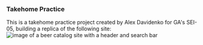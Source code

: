 ### Takehome Practice
This is a takehome practice project created by Alex Davidenko for GA's SEI-05,
building a replica of the following site:
![image of a beer catalog site with a header and search bar](https://imgur.com/48kcKUm)
